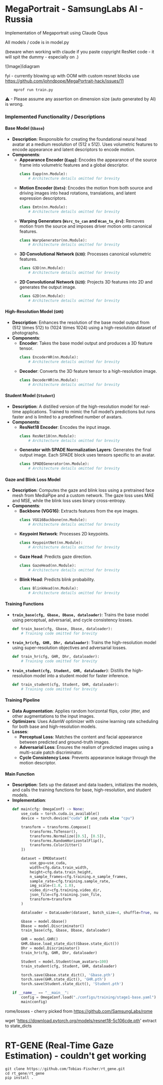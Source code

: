 # MegaPortrait - SamsungLabs AI - Russia 
Implementation of Megaportrait using Claude Opus


All models / code is in model.py

(beware when working with claude if you paste copyright ResNet code - it will spit the dummy - especially on .)

![Image](diagram




fyi - currently blowing up with OOM with custom resnet blocks use  
https://github.com/johndpope/MegaPortrait-hack/issues/11
```shell
    mprof run train.py
```

⚠ - Please assume any assertion on dimension size (auto generated by AI) is wrong.


### Implemented Functionality / Descriptions

#### Base Model (`Gbase`)
- **Description**: Responsible for creating the foundational neural head avatar at a medium resolution of \(512 x 512\). Uses volumetric features to encode appearance and latent descriptors to encode motion.
- **Components**:
  - **Appearance Encoder (`Eapp`)**: Encodes the appearance of the source frame into volumetric features and a global descriptor.
    ```python
    class Eapp(nn.Module):
        # Architecture details omitted for brevity
    ```
  - **Motion Encoder (`Emtn`)**: Encodes the motion from both source and driving images into head rotations, translations, and latent expression descriptors.
    ```python
    class Emtn(nn.Module):
        # Architecture details omitted for brevity
    ```
  - **Warping Generators (`Wsrc_to_can` and `Wcan_to_drv`)**: Removes motion from the source and imposes driver motion onto canonical features.
    ```python
    class WarpGenerator(nn.Module):
        # Architecture details omitted for brevity
    ```
  - **3D Convolutional Network (`G3D`)**: Processes canonical volumetric features.
    ```python
    class G3D(nn.Module):
        # Architecture details omitted for brevity
    ```
  - **2D Convolutional Network (`G2D`)**: Projects 3D features into 2D and generates the output image.
    ```python
    class G2D(nn.Module):
        # Architecture details omitted for brevity
    ```

#### High-Resolution Model (`GHR`)
- **Description**: Enhances the resolution of the base model output from \(512 \times 512\) to \(1024 \times 1024\) using a high-resolution dataset of photographs.
- **Components**:
  - **Encoder**: Takes the base model output and produces a 3D feature tensor.
    ```python
    class EncoderHR(nn.Module):
        # Architecture details omitted for brevity
    ```
  - **Decoder**: Converts the 3D feature tensor to a high-resolution image.
    ```python
    class DecoderHR(nn.Module):
        # Architecture details omitted for brevity
    ```

#### Student Model (`Student`)
- **Description**: A distilled version of the high-resolution model for real-time applications. Trained to mimic the full model’s predictions but runs faster and is limited to a predefined number of avatars.
- **Components**:
  - **ResNet18 Encoder**: Encodes the input image.
    ```python
    class ResNet18(nn.Module):
        # Architecture details omitted for brevity
    ```
  - **Generator with SPADE Normalization Layers**: Generates the final output image. Each SPADE block uses tensors specific to an avatar.
    ```python
    class SPADEGenerator(nn.Module):
        # Architecture details omitted for brevity
    ```

#### Gaze and Blink Loss Model
- **Description**: Computes the gaze and blink loss using a pretrained face mesh from MediaPipe and a custom network. The gaze loss uses MAE and MSE, while the blink loss uses binary cross-entropy.
- **Components**:
  - **Backbone (VGG16)**: Extracts features from the eye images.
    ```python
    class VGG16Backbone(nn.Module):
        # Architecture details omitted for brevity
    ```
  - **Keypoint Network**: Processes 2D keypoints.
    ```python
    class KeypointNet(nn.Module):
        # Architecture details omitted for brevity
    ```
  - **Gaze Head**: Predicts gaze direction.
    ```python
    class GazeHead(nn.Module):
        # Architecture details omitted for brevity
    ```
  - **Blink Head**: Predicts blink probability.
    ```python
    class BlinkHead(nn.Module):
        # Architecture details omitted for brevity
    ```

#### Training Functions
- **`train_base(cfg, Gbase, Dbase, dataloader)`**: Trains the base model using perceptual, adversarial, and cycle consistency losses.
  ```python
  def train_base(cfg, Gbase, Dbase, dataloader):
      # Training code omitted for brevity
  ```
- **`train_hr(cfg, GHR, Dhr, dataloader)`**: Trains the high-resolution model using super-resolution objectives and adversarial losses.
  ```python
  def train_hr(cfg, GHR, Dhr, dataloader):
      # Training code omitted for brevity
  ```
- **`train_student(cfg, Student, GHR, dataloader)`**: Distills the high-resolution model into a student model for faster inference.
  ```python
  def train_student(cfg, Student, GHR, dataloader):
      # Training code omitted for brevity
  ```

#### Training Pipeline
- **Data Augmentation**: Applies random horizontal flips, color jitter, and other augmentations to the input images.
- **Optimizers**: Uses AdamW optimizer with cosine learning rate scheduling for both base and high-resolution models.
- **Losses**:
  - **Perceptual Loss**: Matches the content and facial appearance between predicted and ground-truth images.
  - **Adversarial Loss**: Ensures the realism of predicted images using a multi-scale patch discriminator.
  - **Cycle Consistency Loss**: Prevents appearance leakage through the motion descriptor.

#### Main Function
- **Description**: Sets up the dataset and data loaders, initializes the models, and calls the training functions for base, high-resolution, and student models.
- **Implementation**:
  ```python
  def main(cfg: OmegaConf) -> None:
      use_cuda = torch.cuda.is_available()
      device = torch.device("cuda" if use_cuda else "cpu")

      transform = transforms.Compose([
          transforms.ToTensor(),
          transforms.Normalize([0.5], [0.5]),
          transforms.RandomHorizontalFlip(),
          transforms.ColorJitter()
      ])

      dataset = EMODataset(
          use_gpu=use_cuda,
          width=cfg.data.train_width,
          height=cfg.data.train_height,
          n_sample_frames=cfg.training.n_sample_frames,
          sample_rate=cfg.training.sample_rate,
          img_scale=(1.0, 1.0),
          video_dir=cfg.training.video_dir,
          json_file=cfg.training.json_file,
          transform=transform
      )

      dataloader = DataLoader(dataset, batch_size=4, shuffle=True, num_workers=4)

      Gbase = model.Gbase()
      Dbase = model.Discriminator()
      train_base(cfg, Gbase, Dbase, dataloader)

      GHR = model.GHR()
      GHR.Gbase.load_state_dict(Gbase.state_dict())
      Dhr = model.Discriminator()
      train_hr(cfg, GHR, Dhr, dataloader)

      Student = model.Student(num_avatars=100)
      train_student(cfg, Student, GHR, dataloader)

      torch.save(Gbase.state_dict(), 'Gbase.pth')
      torch.save(GHR.state_dict(), 'GHR.pth')
      torch.save(Student.state_dict(), 'Student.pth')

  if __name__ == "__main__":
      config = OmegaConf.load("./configs/training/stage1-base.yaml")
      main(config)
  ```


rome/losses - cherry picked from 
https://github.com/SamsungLabs/rome





wget 'https://download.pytorch.org/models/resnet18-5c106cde.pth'
extract to state_dicts


# RT-GENE (Real-Time Gaze Estimation) - couldn't get working
```python
git clone https://github.com/Tobias-Fischer/rt_gene.git
cd rt_gene/rt_gene
pip install .
```